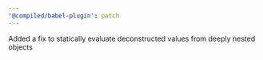 ```yaml
---
'@compiled/babel-plugin': patch
---
```


Added a fix to statically evaluate deconstructed values from deeply nested objects
